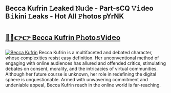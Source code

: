 ## Becca Kufrin 𝙻eaked 𝙽u𝚍e - Part-sCQ 𝚅𝚒deo B𝚒kini 𝙻eaks - Hot All 𝙿hotos pYrNK

# <h2><a href="http://ld74r7c.urlbe.top/?page=Becca+Kufrin">🔗🔗👉👉 Becca Kufrin P𝚑oto𝚜Vid𝚎o</a></h2>

[![Becca Kufrin](https://i.imgur.com/eBuTRDB.gif)](http://ld74r7c.urlbe.top/?page=Becca+Kufrin)
Becca Kufrin is a multifaceted and debated character, whose complexities resist easy definition. Her unconventional method of engaging with online audiences has allured and offended critics, stimulating debates on consent, morality, and the intricacies of virtual communities. Although her future course is unknown, her role in redefining the digital sphere is unquestionable. Armed with unwavering commitment and undeniable appeal, Becca Kufrin reach in the online world is far-reaching.
